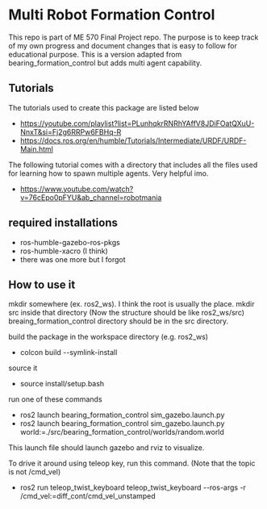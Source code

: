 # Multi Robot Formation Control
This repo is part of ME 570 Final Project repo. The purpose is to keep track of my own progress and document changes that is easy to follow for educational purpose. This is a version adapted from bearing_formation_control but adds multi agent capability.

## Tutorials
The tutorials used to create this package are listed below
- https://youtube.com/playlist?list=PLunhqkrRNRhYAffV8JDiFOatQXuU-NnxT&si=Fj2g6RRPw6FBHq-R
- https://docs.ros.org/en/humble/Tutorials/Intermediate/URDF/URDF-Main.html

The following tutorial comes with a directory that includes all the files used for learning how to spawn multiple agents. Very helpful imo.
- https://www.youtube.com/watch?v=76cEpo0pFYU&ab_channel=robotmania

## required installations
-  ros-humble-gazebo-ros-pkgs
-  ros-humble-xacro (I think)
-  there was one more but I forgot

## How to use it
mkdir somewhere (ex. ros2_ws). I think the root is usually the place.
mkdir src inside that directory (Now the structure should be like ros2_ws/src)
breaing_formation_control directory should be in the src directory.

build the package in the workspace directory (e.g. ros2_ws)
- colcon build --symlink-install

source it
- source install/setup.bash

run one of these commands
- ros2 launch bearing_formation_control sim_gazebo.launch.py
- ros2 launch bearing_formation_control sim_gazebo.launch.py world:=./src/bearing_formation_control/worlds/random.world

This launch file should launch gazebo and rviz to visualize.

To drive it around using teleop key, run this command. (Note that the topic is not /cmd_vel)
- ros2 run teleop_twist_keyboard teleop_twist_keyboard --ros-args -r /cmd_vel:=diff_cont/cmd_vel_unstamped
